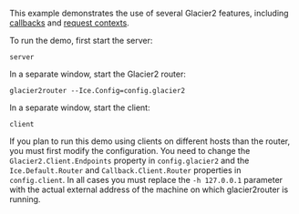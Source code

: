 This example demonstrates the use of several Glacier2 features, including
[callbacks][1] and [request contexts][2].

To run the demo, first start the server:

```
server
```

In a separate window, start the Glacier2 router:

```
glacier2router --Ice.Config=config.glacier2
```

In a separate window, start the client:

```
client
```

If you plan to run this demo using clients on different hosts than the
router, you must first modify the configuration. You need to change
the `Glacier2.Client.Endpoints` property in `config.glacier2` and the
`Ice.Default.Router` and `Callback.Client.Router` properties in
`config.client`. In all cases you must replace the `-h 127.0.0.1`
parameter with the actual external address of the machine on which
glacier2router is running.

[1]: https://doc.zeroc.com/display/Ice37/Callbacks+through+Glacier2
[2]: https://doc.zeroc.com/display/Ice37/How+Glacier2+uses+Request+Contexts
